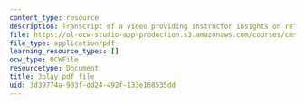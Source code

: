 ```yaml
---
content_type: resource
description: Transcript of a video providing instructor insights on refining the course.
file: https://ol-ocw-studio-app-production.s3.amazonaws.com/courses/cms-611j-creating-video-games-fall-2014/3d39774a903fdd24492f133e168535dd_CrS0ndCbsro.pdf
file_type: application/pdf
learning_resource_types: []
ocw_type: OCWFile
resourcetype: Document
title: 3play pdf file
uid: 3d39774a-903f-dd24-492f-133e168535dd
---
```

